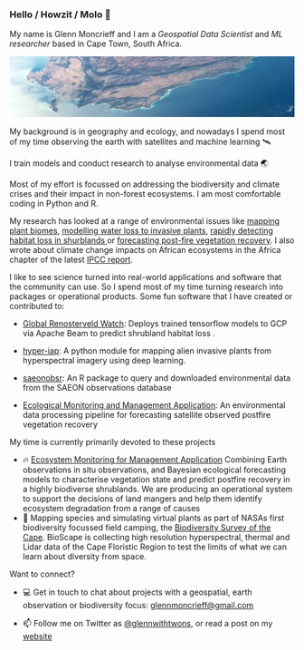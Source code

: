 ### Hello / Howzit / Molo 👋

My name is Glenn Moncrieff and I am a *Geospatial Data Scientist* and *ML researcher* based in Cape Town, South Africa.

![Cape Town ISS](ctiss.jpeg)

My background is in geography and ecology, and nowadays I spend most of my time observing the earth with satellites and machine learning 🛰️

I train models and conduct research to analyse environmental data 🌏

Most of my effort is focussed on addressing the biodiversity and climate crises and their impact in non-forest ecosystems. I am most comfortable coding in Python and R.

My research has looked at a range of environmental	issues like [mapping plant biomes](https://onlinelibrary.wiley.com/doi/abs/10.1111/gcb.13367), [modelling water loss to invasive plants](https://onlinelibrary.wiley.com/doi/abs/10.1002/hyp.14161), [rapidly detecting habitat loss in shurblands ](https://www.mdpi.com/2072-4292/14/12/2766) or [forecasting post-fire vegetation recovery](https://www.sciencedirect.com/science/article/pii/S092427162030143X). I also wrote about climate change impacts on African ecosystems in the Africa chapter of the latest [IPCC report](https://www.ipcc.ch/report/ar6/wg2/).

I like to see science turned into real-world applications and software that the community can use. So I spend most of my time turning research into packages or operational products. Some fun software that I have created or contributed to:

- [Global Renosterveld Watch](https://github.com/mgietzmann/global_renosterveld_watch): Deploys trained tensorflow models to GCP via Apache Beam to predict shrubland habitat loss .

- [hyper-iap](https://github.com/GMoncrieff/hyper-iap): A python module for mapping alien invasive plants from hyperspectral imagery using deep learning.
  
- [saeonobsr](https://github.com/GMoncrieff/saeonobsr): An R package to query and downloaded environmental data from the SAEON observations database

- [Ecological Monitoring and Management Application](https://github.com/AdamWilsonLab/emma_envdata): An environmental data processing pipeline for forecasting satellite observed postfire vegetation recovery


My time is currently primarily devoted to these projects

- 🔥 [Ecosystem Monitoring for Management Application](www.emma.eco)
 Combining Earth observations in situ observations, and Bayesian ecological forecasting models to characterise vegetation state and predict postfire recovery in a highly biodiverse shrublands. We are producing an operational system to support the decisions of land mangers and help them identify ecosystem degradation from a range of causes
-  🌈 Mapping species and simulating virtual plants as part of NASAs first biodiversity focussed field camping, the [Biodiversity Survey of the Cape](https://bioscape.io). BioScape is collecting high resolution hyperspectral, thermal and Lidar data of the Cape Floristic Region to test the limits of what we can learn  about diversity from space.

Want to connect?

- 💻 Get in touch to chat about projects with a geospatial, earth observation or biodiversity focus: <glennmoncrieff@gmail.com>

- 📫 Follow me on Twitter as [@glennwithtwons](https://twitter.com/Glennwithtwons), or read a post on my [website](https://gmoncrieff.github.io/)

